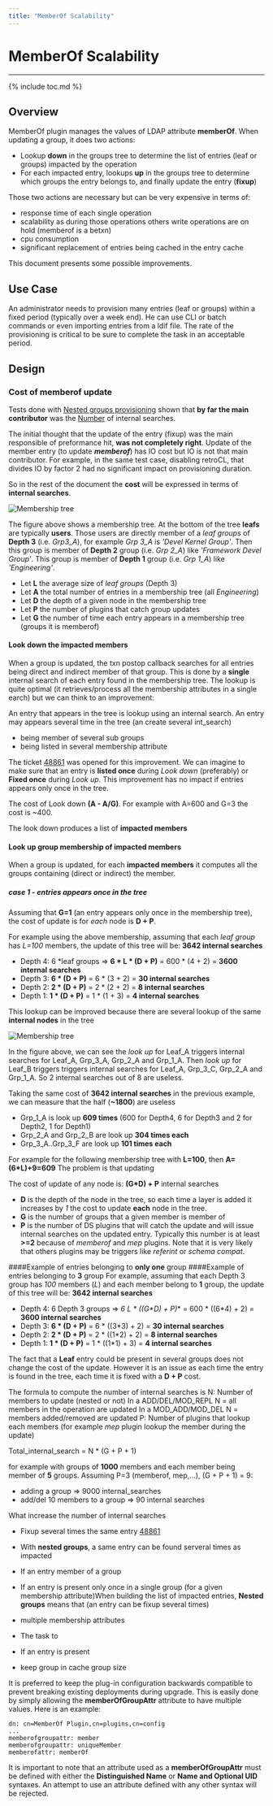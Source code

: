 ```yaml
---
title: "MemberOf Scalability"
---
```


# MemberOf Scalability
-----------------------------------------

{% include toc.md %}

## Overview

MemberOf plugin manages the values of LDAP attribute **memberOf**. When updating a group, it does two actions:

-   Lookup **down** in the groups tree to determine the list of entries (leaf or groups) impacted by the operation
-   For each impacted entry, lookups **up** in the groups tree to determine which groups the entry belongs to, and finally update the entry (**fixup**)

Those two actions are necessary but can be very expensive in terms of:

-   response time of each single operation
-   scalability as during those operations others write operations are on hold (memberof is a betxn)
-   cpu consumption
-   significant replacement of entries being cached in the entry cache

This document presents some possible improvements.

## Use Case

An administrator needs to provision many entries (leaf or groups) within a fixed period (typically over a week end). He can use CLI or batch commands or even importing entries from a ldif file. The rate of the provisioning is critical to be sure to complete the task in an acceptable period.



## Design

### Cost of memberof update

Tests done with [Nested groups provisioning](http://www.freeipa.org/page/V4/Performance_Improvements#Memberof_plugin) shown that **by far the main contributor** was the [Number](http://www.freeipa.org/page/V4/Performance_Improvements#Small_DB_.2810K_entries.29) of internal searches.

The initial thought that the update of the entry (fixup) was the main responsible of preformance hit, **was not completely right**. Update of the member entry (to update ***memberof***) has IO cost but IO is not that main contributor. For example, in the same test case, disabling retroCL, that divides IO by factor 2 had no significant impact on provisioning duration.

So in the rest of the document the **cost** will be expressed in terms of **internal searches**.

![Membership tree](../../../images/memberof_image1.png "Cost of a node update")

The figure above shows a membership tree. At the bottom of the tree **leafs** are typically **users**. Those users are directly member of a *leaf groups* of **Depth 3** (i.e. *Grp3_A*), for example *Grp 3_A* is *'Devel Kernel Group'*. Then this group is member of **Depth 2** group (i.e. *Grp 2_A*) like *'Framework Devel Group'*. This group is member of **Depth 1** group (i.e. *Grp 1_A*) like *'Engineering'*. 

- Let **L** the average size of *leaf groups* (Depth 3)
- Let **A** the total number of entries in a membership tree (all *Engineering*)
- Let **D** the depth of a given node in the membership tree
- Let **P** the number of plugins that catch group updates
- Let **G** the number of time each entry appears in a membership tree (groups it is memberof)

#### Look down the impacted members

When a group is updated, the txn postop callback searches for all entries being direct and indirect member of that group. This is done by a **single** internal search of each entry found in the membership tree. The lookup is quite optimal (it retrieves/process all the membership attributes in a single earch) but we can think to an improvement:

An entry that appears in the tree is lookup using an internal search. An entry may appears several time in the tree (an create several int_search)

- being member of several sub groups
- being listed in several membership attribute

The ticket [48861](https://fedorahosted.org/389/ticket/48861) was opened for this improvement. We can imagine to make sure that an entry is **listed once** during *Look down* (preferably) or **Fixed once** during *Look up*. This improvement has no impact if entries appears only once in the tree.

The cost of Look down **(A - A/G)**. For example with A=600 and G=3 the cost is ~400. 

The look down produces a list of **impacted members**


#### Look up group membership of impacted members

When a group is updated, for each **impacted members** it computes all the groups containing (direct or indirect) the member.

##### case 1 - entries appears once in the tree

Assuming that **G=1** (an entry appears only once in the membership tree), the cost of update is for *each* node is **D + P**.

For example using the above membership, assuming that each *leaf group* has *L=100* members, the update of this tree will be: **3642 internal searches**

- Depth 4: 6 *leaf groups => **6 * L * (D + P)** =  600 * (4 + 2) = **3600 internal searches**
- Depth 3: **6 * (D + P)** = 6 * (3 + 2) = **30 internal searches**
- Depth 2: **2 * (D + P)** = 2 * (2 + 2) = **8 internal searches**
- Depth 1: **1 * (D + P)** = 1 * (1 + 3) = **4 internal searches**

This lookup can be improved because there are several lookup of the same **internal nodes** in the tree

![Membership tree](../../../images/memberof_lookup_1.png "Lookup of internal nodes")

In the figure above, we can see the *look up* for Leaf_A triggers internal searches for Leaf_A, Grp_3_A, Grp_2_A and Grp_1_A. Then
*look up* for Leaf_B triggers triggers internal searches for Leaf_A, Grp_3_C, Grp_2_A and Grp_1_A. So 2 internal searches out of 8 are useless.

Taking the same cost of **3642 internal searches** in the previous example, we can measure that the half (**~1800**) are useless

- Grp_1_A is look up **609 times** (600 for Depth4, 6 for Depth3 and 2 for Depth2, 1 for Depth1)
- Grp_2_A and Grp_2_B are look up **304 times each**
- Grp_3_A..Grp_3_F are look up **101 times each**


For example for the following membership tree with **L=100**, then **A=(6*L)+9=609**
The problem is that updating 

The cost of update of any node is: **(G*D) + P** internal searches

- **D** is the depth of the node in the tree, so each time a layer is added it increases by *1* the cost to update **each** node in the tree.
- **G** is the number of groups that a given member is member of
- **P** is the number of DS plugins that will catch the update and will issue internal searches on the updated entry. Typically this number is at least **>=2** because of *memberof* and *mep* plugins. Note that it is very likely that others plugins may be triggers like *referint* or *schema compat*.

####Example of entries belonging to **only one** group
####Example of entries belonging to **3** group
For example, assuming that each Depth 3 group has *100* members (*L*) and each member belong to **1** group, the update of this tree will be: **3642 internal searches**

- Depth 4: 6 Depth 3 groups => **6* L * ((G*D) + P)** =  600 * ((6*4) + 2) = **3600 internal searches**
- Depth 3: **6 * (D + P)** = 6 * ((3*3) + 2) = **30 internal searches**
- Depth 2: **2 * (D + P)** = 2 * ((1*2) + 2) = **8 internal searches**
- Depth 1: **1 * (D + P)** = 1 * ((1*1) + 3) = **4 internal searches**

The fact that a **Leaf** entry could be present in several groups does not change the cost of the update. However it is an issue as each time the entry is found in the tree, each time it is fixed with a **D + P** cost.

The formula to compute the number of internal searches is
 N: Number of members to update (nested or not)
    In a ADD/DEL/MOD_REPL N = all members in the operation are updated
    In a MOD_ADD/MOD_DEL N = members added/removed are updated
 P: Number of plugins that lookup each members
    (for example *mep* plugin lookup the member during the update)
 
 Total_internal_search = N * (G + P + 1)
 
 for example with groups of **1000** members and each member being member of **5** groups. Assuming P=3 (memberof, mep,...), (G + P + 1) = 9:
  - adding a group => 9000 internal_searches
  - add/del 10 members to a group => 90 internal searches

What increase the number of internal searches

-   Fixup several times the same entry [48861](https://fedorahosted.org/389/ticket/48861)
   - With **nested groups**, a same entry can be found serveral times as impacted
   - If an entry member of a group
-   If an entry is present only once in a single group (for a given membership attribute)When building the list of impacted entries, **Nested groups** means that (an entry can be fixup several times)
-   multiple membership attributes
   -   The task to 
   -   If an entry is present

- keep group in cache
group size

It is preferred to keep the plug-in configuration backwards compatible to prevent breaking existing deployments during upgrade. This is easily done by simply allowing the **memberOfGroupAttr** attribute to have multiple values. Here is an example:

    dn: cn=MemberOf Plugin,cn=plugins,cn=config
    ...
    memberofgroupattr: member
    memberofgroupattr: uniqueMember
    memberofattr: memberOf

It is important to note that an attribute used as a **memberOfGroupAttr** must be defined with either the **Distinguished Name** or **Name and Optional UID** syntaxes. An attempt to use an attribute defined with any other syntax will be rejected.

